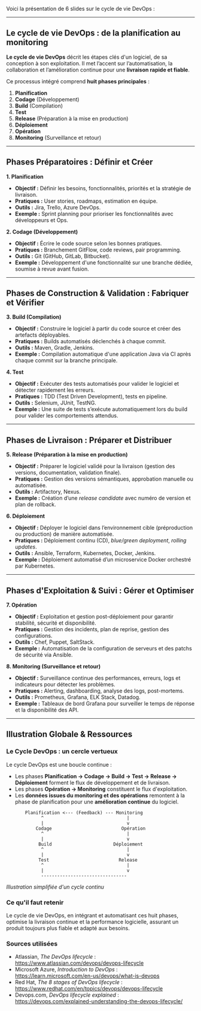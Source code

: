 Voici la présentation de 6 slides sur le cycle de vie DevOps :

---

## Le cycle de vie DevOps : de la planification au monitoring

**Le cycle de vie DevOps** décrit les étapes clés d'un logiciel, de sa conception à son exploitation.
Il met l’accent sur l’automatisation, la collaboration et l’amélioration continue pour une **livraison rapide et fiable**.

Ce processus intégré comprend **huit phases principales** :

1.  **Planification**
2.  **Codage** (Développement)
3.  **Build** (Compilation)
4.  **Test**
5.  **Release** (Préparation à la mise en production)
6.  **Déploiement**
7.  **Opération**
8.  **Monitoring** (Surveillance et retour)

---

## Phases Préparatoires : Définir et Créer

**1. Planification**
*   **Objectif :** Définir les besoins, fonctionnalités, priorités et la stratégie de livraison.
*   **Pratiques :** User stories, roadmaps, estimation en équipe.
*   **Outils :** Jira, Trello, Azure DevOps.
*   **Exemple :** Sprint planning pour prioriser les fonctionnalités avec développeurs et Ops.

**2. Codage (Développement)**
*   **Objectif :** Écrire le code source selon les bonnes pratiques.
*   **Pratiques :** Branchement GitFlow, code reviews, pair programming.
*   **Outils :** Git (GitHub, GitLab, Bitbucket).
*   **Exemple :** Développement d'une fonctionnalité sur une branche dédiée, soumise à revue avant fusion.

---

## Phases de Construction & Validation : Fabriquer et Vérifier

**3. Build (Compilation)**
*   **Objectif :** Construire le logiciel à partir du code source et créer des artefacts déployables.
*   **Pratiques :** Builds automatisés déclenchés à chaque commit.
*   **Outils :** Maven, Gradle, Jenkins.
*   **Exemple :** Compilation automatique d'une application Java via CI après chaque commit sur la branche principale.

**4. Test**
*   **Objectif :** Exécuter des tests automatisés pour valider le logiciel et détecter rapidement les erreurs.
*   **Pratiques :** TDD (Test Driven Development), tests en pipeline.
*   **Outils :** Selenium, JUnit, TestNG.
*   **Exemple :** Une suite de tests s’exécute automatiquement lors du build pour valider les comportements attendus.

---

## Phases de Livraison : Préparer et Distribuer

**5. Release (Préparation à la mise en production)**
*   **Objectif :** Préparer le logiciel validé pour la livraison (gestion des versions, documentation, validation finale).
*   **Pratiques :** Gestion des versions sémantiques, approbation manuelle ou automatisée.
*   **Outils :** Artifactory, Nexus.
*   **Exemple :** Création d’une *release candidate* avec numéro de version et plan de rollback.

**6. Déploiement**
*   **Objectif :** Déployer le logiciel dans l’environnement cible (préproduction ou production) de manière automatisée.
*   **Pratiques :** Déploiement continu (CD), *blue/green deployment*, *rolling updates*.
*   **Outils :** Ansible, Terraform, Kubernetes, Docker, Jenkins.
*   **Exemple :** Déploiement automatisé d’un microservice Docker orchestré par Kubernetes.

---

## Phases d'Exploitation & Suivi : Gérer et Optimiser

**7. Opération**
*   **Objectif :** Exploitation et gestion post-déploiement pour garantir stabilité, sécurité et disponibilité.
*   **Pratiques :** Gestion des incidents, plan de reprise, gestion des configurations.
*   **Outils :** Chef, Puppet, SaltStack.
*   **Exemple :** Automatisation de la configuration de serveurs et des patchs de sécurité via Ansible.

**8. Monitoring (Surveillance et retour)**
*   **Objectif :** Surveillance continue des performances, erreurs, logs et indicateurs pour détecter les problèmes.
*   **Pratiques :** Alerting, dashboarding, analyse des logs, post-mortems.
*   **Outils :** Prometheus, Grafana, ELK Stack, Datadog.
*   **Exemple :** Tableaux de bord Grafana pour surveiller le temps de réponse et la disponibilité des API.

---

## Illustration Globale & Ressources

### Le Cycle DevOps : un cercle vertueux

Le cycle DevOps est une boucle continue :
*   Les phases **Planification → Codage → Build → Test → Release → Déploiement** forment le flux de développement et de livraison.
*   Les phases **Opération → Monitoring** constituent le flux d'exploitation.
*   Les **données issues du monitoring et des opérations** remontent à la phase de planification pour une **amélioration continue** du logiciel.

```
       Planification <--- (Feedback) --- Monitoring
             ^                               |
             |                               v
           Codage                          Opération
             ^                               |
             |                               v
            Build                       Déploiement
             ^                               |
             |                               v
            Test                          Release
             ^                               |
             |                               v
             --------------------------------
```
*Illustration simplifiée d'un cycle continu*

### Ce qu'il faut retenir

Le cycle de vie DevOps, en intégrant et automatisant ces huit phases, optimise la livraison continue et la performance logicielle, assurant un produit toujours plus fiable et adapté aux besoins.

### Sources utilisées

*   Atlassian, *The DevOps lifecycle* : https://www.atlassian.com/devops/devops-lifecycle
*   Microsoft Azure, *Introduction to DevOps* : https://learn.microsoft.com/en-us/devops/what-is-devops
*   Red Hat, *The 8 stages of DevOps lifecycle* : https://www.redhat.com/en/topics/devops/devops-lifecycle
*   Devops.com, *DevOps lifecycle explained* : https://devops.com/explained-understanding-the-devops-lifecycle/